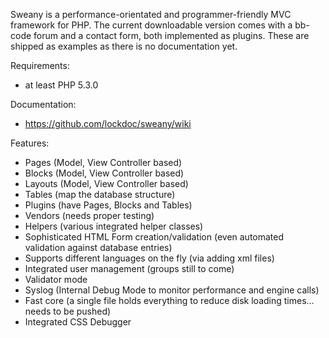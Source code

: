 Sweany is a performance-orientated and programmer-friendly MVC framework for PHP. The current downloadable version comes with a bb-code forum and a contact form, both implemented as plugins.
These are shipped as examples as there is no documentation yet.

Requirements:
 * at least PHP 5.3.0

Documentation:
 * https://github.com/lockdoc/sweany/wiki

Features:
 * Pages (Model, View Controller based)
 * Blocks (Model, View Controller based)
 * Layouts (Model, View Controller based)
 * Tables (map the database structure)
 * Plugins (have Pages, Blocks and Tables)
 * Vendors (needs proper testing)
 * Helpers (various integrated helper classes)
 * Sophisticated HTML Form creation/validation (even automated validation against database entries)
 * Supports different languages on the fly (via adding xml files)
 * Integrated user management (groups still to come)
 * Validator mode
 * Syslog (Internal Debug Mode to monitor performance and engine calls)
 * Fast core (a single file holds everything to reduce disk loading times... needs to be pushed)
 * Integrated CSS Debugger
